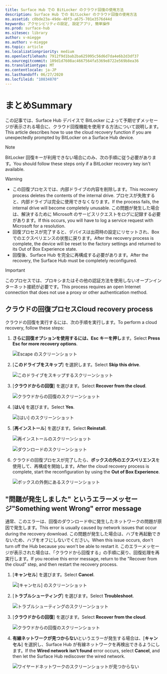 ```yaml
---
title: Surface Hub での BitLocker のクラウド回復の使用方法
description: Surface Hub での BitLocker のクラウド回復の使用方法
ms.assetid: c0bde23a-49de-40f3-a675-701e3576d44d
keywords: アクセシビリティの設定, 設定アプリ, 簡単操作
ms.prod: surface-hub
ms.sitesec: library
author: v-miegge
ms.author: v-miegge
ms.topic: article
ms.localizationpriority: medium
ms.openlocfilehash: 7912f9d1bab2ba625995c56d6d7da4e6b2d3df37
ms.sourcegitcommit: 109d1d7608ac4667564fa5369e8722e569b8ea36
ms.translationtype: MT
ms.contentlocale: ja-JP
ms.lasthandoff: 06/27/2020
ms.locfileid: "10834870"
---
```

# <span data-ttu-id="bf31c-104">まとめ</span><span class="sxs-lookup"><span data-stu-id="bf31c-104">Summary</span></span>

<span data-ttu-id="bf31c-105">この記事では、Surface Hub デバイスで BitLocker によって予期せずメッセージが表示される場合に、クラウド回復機能を使用する方法について説明します。</span><span class="sxs-lookup"><span data-stu-id="bf31c-105">This article describes how to use the cloud recovery function if you are unexpectedly prompted by BitLocker on a Surface Hub device.</span></span>

> [!NOTE]
> <span data-ttu-id="bf31c-106">BitLocker 回復キーが利用できない場合にのみ、次の手順に従う必要があります。</span><span class="sxs-lookup"><span data-stu-id="bf31c-106">You should follow these steps only if a BitLocker recovery key isn't available.</span></span>

> [!WARNING]
> * <span data-ttu-id="bf31c-107">この回復プロセスでは、内部ドライブの内容を削除します。</span><span class="sxs-lookup"><span data-stu-id="bf31c-107">This recovery process deletes the contents of the internal drive.</span></span> <span data-ttu-id="bf31c-108">プロセスが失敗すると、内部ドライブは完全に使用できなくなります。</span><span class="sxs-lookup"><span data-stu-id="bf31c-108">If the process fails, the internal drive will become completely unusable.</span></span> <span data-ttu-id="bf31c-109">この問題が発生した場合は、解決するために Microsoft のサービスリクエストをログに記録する必要があります。</span><span class="sxs-lookup"><span data-stu-id="bf31c-109">If this occurs, you will have to log a service request with Microsoft for a resolution.</span></span>
> * <span data-ttu-id="bf31c-110">回復プロセスが完了すると、デバイスは出荷時の設定にリセットされ、Box でのエクスペリエンスの状態に戻ります。</span><span class="sxs-lookup"><span data-stu-id="bf31c-110">After the recovery process is complete, the device will be reset to the factory settings and returned to its Out of Box Experience state.</span></span>
> * <span data-ttu-id="bf31c-111">回復後、Surface Hub を完全に再構成する必要があります。</span><span class="sxs-lookup"><span data-stu-id="bf31c-111">After the recovery, the Surface Hub must be completely reconfigured.</span></span>

> [!IMPORTANT]
> <span data-ttu-id="bf31c-112">このプロセスでは、プロキシまたはその他の認証方法を使用しないオープンインターネット接続が必要です。</span><span class="sxs-lookup"><span data-stu-id="bf31c-112">This process requires an open Internet connection that does not use a proxy or other authentication method.</span></span>

## <span data-ttu-id="bf31c-113">クラウドの回復プロセス</span><span class="sxs-lookup"><span data-stu-id="bf31c-113">Cloud recovery process</span></span>

<span data-ttu-id="bf31c-114">クラウドの回復を実行するには、次の手順を実行します。</span><span class="sxs-lookup"><span data-stu-id="bf31c-114">To perform a cloud recovery, follow these steps:</span></span>

1. <span data-ttu-id="bf31c-115">**さらに回復オプションを使用するには、Esc キーを押し**ます。</span><span class="sxs-lookup"><span data-stu-id="bf31c-115">Select **Press Esc for more recovery options**.</span></span>

   ![Escape のスクリーンショット](images/01-escape.png)

1. <span data-ttu-id="bf31c-117">[**このドライブをスキップ**] を選択します。</span><span class="sxs-lookup"><span data-stu-id="bf31c-117">Select **Skip this drive**.</span></span>

   ![このドライブをスキップするスクリーンショット](images/02-skip-this-drive.png)

1. <span data-ttu-id="bf31c-119">[**クラウドからの回復**] を選びます。</span><span class="sxs-lookup"><span data-stu-id="bf31c-119">Select **Recover from the cloud**.</span></span>

   ![クラウドからの回復のスクリーンショット](images/03-recover-from-cloud.png)

1. <span data-ttu-id="bf31c-121">[**はい]** を選びます。</span><span class="sxs-lookup"><span data-stu-id="bf31c-121">Select **Yes**.</span></span>

   ![[はい] のスクリーンショット](images/04-yes.png)

1. <span data-ttu-id="bf31c-123">[**再インストール**] を選びます。</span><span class="sxs-lookup"><span data-stu-id="bf31c-123">Select **Reinstall**.</span></span>

   ![再インストールのスクリーンショット](images/05a-reinstall.png)

   ![ダウンロードのスクリーンショット](images/05b-downloading.png)

1. <span data-ttu-id="bf31c-126">クラウドの回復プロセスが完了したら、**ボックスの外のエクスペリエンス**を使用して、再構成を開始します。</span><span class="sxs-lookup"><span data-stu-id="bf31c-126">After the cloud recovery process is complete, start the reconfiguration by using the **Out of Box Experience**.</span></span>

   ![ボックスの外側にあるスクリーンショット](images/06-out-of-box.png)

## <span data-ttu-id="bf31c-128">"問題が発生しました" というエラーメッセージ</span><span class="sxs-lookup"><span data-stu-id="bf31c-128">"Something went Wrong" error message</span></span>

<span data-ttu-id="bf31c-129">通常、このエラーは、回復のダウンロード中に発生したネットワークの問題が原因で発生します。</span><span class="sxs-lookup"><span data-stu-id="bf31c-129">This error is usually caused by network issues that occur during the recovery download.</span></span> <span data-ttu-id="bf31c-130">この問題が発生した場合は、ハブを再起動できないため、ハブをオフにしないでください。</span><span class="sxs-lookup"><span data-stu-id="bf31c-130">When this issue occurs, don't turn off the Hub because you won't be able to restart it.</span></span> <span data-ttu-id="bf31c-131">このエラーメッセージが表示された場合は、「クラウドから回復する」の手順に戻り、回復処理を再実行します。</span><span class="sxs-lookup"><span data-stu-id="bf31c-131">If you receive this error message, return to the "Recover from the cloud" step, and then restart the recovery process.</span></span>

1. <span data-ttu-id="bf31c-132">[**キャンセル**] を選びます。</span><span class="sxs-lookup"><span data-stu-id="bf31c-132">Select **Cancel**.</span></span>

   ![[キャンセル] のスクリーンショット](images/07-cancel.png)

1. <span data-ttu-id="bf31c-134">[**トラブルシューティング**] を選びます。</span><span class="sxs-lookup"><span data-stu-id="bf31c-134">Select **Troubleshoot**.</span></span>

   ![トラブルシューティングのスクリーンショット](images/08-troubleshoot.png)

1. <span data-ttu-id="bf31c-136">[**クラウドからの回復**] を選びます。</span><span class="sxs-lookup"><span data-stu-id="bf31c-136">Select **Recover from the cloud**.</span></span>

   ![クラウドからの回復のスクリーンショット](images/09-recover-from-cloud2.png)

1. <span data-ttu-id="bf31c-138">**有線ネットワークが見つからない**というエラーが発生する場合は、[**キャンセル**] を選択し、Surface Hub が有線ネットワークを再検出できるようにします。</span><span class="sxs-lookup"><span data-stu-id="bf31c-138">If the **Wired network isn't found** error occurs, select **Cancel**, and then let the Surface Hub rediscover the wired network.</span></span>

   ![ワイヤードネットワークのスクリーンショットが見つからない](images/10-cancel.png)